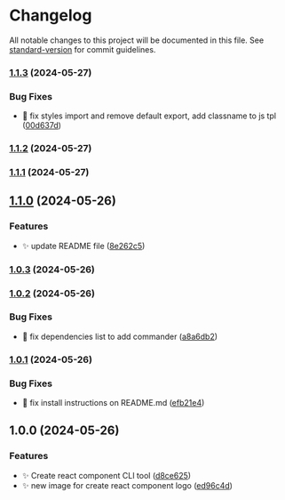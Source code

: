 # Changelog

All notable changes to this project will be documented in this file. See [standard-version](https://github.com/conventional-changelog/standard-version) for commit guidelines.

### [1.1.3](https://github.com/azelky/react-new-component-cli/compare/v1.1.2...v1.1.3) (2024-05-27)


### Bug Fixes

* 🐛 fix styles import and remove default export, add classname to js tpl ([00d637d](https://github.com/azelky/react-new-component-cli/commit/00d637d2eaeaffafcaf3d406dc9815e365c4c26f))

### [1.1.2](https://github.com/azelky/react-new-component-cli/compare/v1.1.1...v1.1.2) (2024-05-27)

### [1.1.1](https://github.com/azelky/react-new-component-cli/compare/v1.1.0...v1.1.1) (2024-05-27)

## [1.1.0](https://github.com/azelky/react-new-component-cli/compare/v1.0.3...v1.1.0) (2024-05-26)


### Features

* ✨ update README file ([8e262c5](https://github.com/azelky/react-new-component-cli/commit/8e262c5e119ea642a799fd9a6d512e7cf76b3bd1))

### [1.0.3](https://github.com/azelky/react-new-component-cli/compare/v1.0.2...v1.0.3) (2024-05-26)

### [1.0.2](https://github.com/azelky/react-new-component-cli/compare/v1.0.1...v1.0.2) (2024-05-26)


### Bug Fixes

* 🐛 fix dependencies list to add commander ([a8a6db2](https://github.com/azelky/react-new-component-cli/commit/a8a6db216f69799d350d0d0bd12a27180bfe1de8))

### [1.0.1](https://github.com/azelky/react-new-component-cli/compare/v1.0.0...v1.0.1) (2024-05-26)


### Bug Fixes

* 🐛 fix install instructions on README.md ([efb21e4](https://github.com/azelky/react-new-component-cli/commit/efb21e4a34b4d47fe63f6e0a5bdfd65483c727d9))

## 1.0.0 (2024-05-26)

### Features

- ✨ Create react component CLI tool ([d8ce625](https://github.com/azelky/react-new-component-cli/commit/d8ce625ac566cb3d1e74106d99db0c97ee1a3f89))
- ✨ new image for create react component logo ([ed96c4d](https://github.com/azelky/react-new-component-cli/commit/ed96c4d63e6e91517cbf700f8316981b82ed1115))
